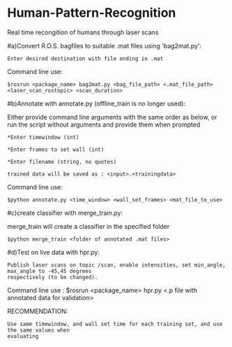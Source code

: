 # Human-Pattern-Recognition
Real time recongition of humans through laser scans

#a)Convert R.O.S. bagfiles to suitable .mat files using 'bag2mat.py':

	Enter desired destination with file ending in .mat
	
Command line use:

	$rosrun <package_name> bag2mat.py <bag_file_path> <.mat_file_path> <laser_scan_rostopic> <scan_duration>

#b)Annotate with annotate.py (offline_train is no longer used):

Either provide command line arguments with the same order as below, or run the script without arguments and provide them when prompted

	*Enter timewindow (int)
	
	*Enter frames to set wall (int)
	
	*Enter filename (string, no quotes)
	
	trained data will be saved as : <input>.<trainingdata>
	

Command line use:

	$python annotate.py <time_window> <wall_set_frames> <mat_file_to_use>

#c)create classifier with merge_train.py:

merge_train will create a classifier in the specified folder

	$python merge_train <folder of annotated .mat files>
	
#d)Test on live data with hpr.py:

	Publish laser scans on topic /scan, enable intensities, set min_angle, max_angle to -45,45 degrees
	respectively (to be changed).
	
Command line use :
	$rosrun <package_name> hpr.py <classifier path> <.p file with annotated data for validation>

RECOMMENDATION:

	Use same timewindow, and wall set time for each training set, and use the same values when
	evaluating
    

